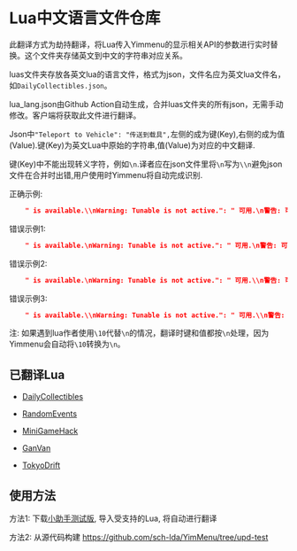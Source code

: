 # Lua中文语言文件仓库

此翻译方式为劫持翻译，将Lua传入Yimmenu的显示相关API的参数进行实时替换。这个文件夹存储英文到中文的字符串对应关系。

luas文件夹存放各英文lua的语言文件，格式为json，文件名应为英文lua文件名，如`DailyCollectibles.json`。

lua_lang.json由Github Action自动生成，合并luas文件夹的所有json，无需手动修改。客户端将获取此文件进行翻译。

Json中`"Teleport to Vehicle": "传送到载具",`左侧的成为键(Key),右侧的成为值(Value).键(Key)为英文Lua中原始的字符串,值(Value)为对应的中文翻译.

键(Key)中不能出现转义字符，例如`\n`.译者应在json文件里将`\n`写为`\\n`避免json文件在合并时出错,用户使用时Yimmenu将自动完成识别.

正确示例:
```json
    " is available.\\nWarning: Tunable is not active.": " 可用.\n警告: 可调整项未激活.",
```
错误示例1:
```json
    " is available.\nWarning: Tunable is not active.": " 可用.\n警告: 可调整项未激活.",
```
错误示例2:
```json
    " is available.\nWarning: Tunable is not active.": " 可用.\\n警告: 可调整项未激活.",
```
错误示例3:
```json
    " is available.\\nWarning: Tunable is not active.": " 可用.\\n警告: 可调整项未激活.",
```

注: 如果遇到lua作者使用`\10`代替`\n`的情况，翻译时键和值都按`\n`处理，因为Yimmenu会自动将`\10`转换为`\n`。

## 已翻译Lua

- [DailyCollectibles](https://github.com/YimMenu-Lua/DailyCollectibles)

- [RandomEvents](https://github.com/YimMenu-Lua/RandomEvents)

- [MiniGameHack](https://github.com/YimMenu-Lua/MiniGameHack)

- [GanVan](https://github.com/YimMenu-Lua/GunVan)

- [TokyoDrift](https://github.com/YimMenu-Lua/TokyoDrift)

## 使用方法

方法1: 下载[小助手测试版](https://github.com/sch-lda/yctest2/releases/tag/CI), 导入受支持的Lua, 将自动进行翻译

方法2: 从源代码构建 https://github.com/sch-lda/YimMenu/tree/upd-test